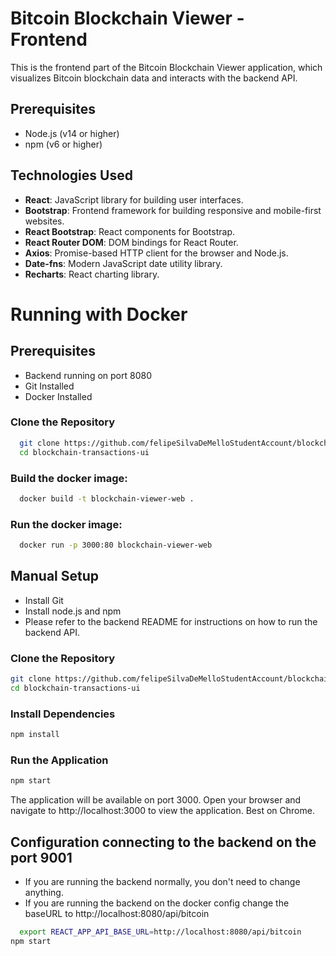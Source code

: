 # Bitcoin Blockchain Viewer - Frontend

This is the frontend part of the Bitcoin Blockchain Viewer application, which visualizes Bitcoin blockchain data and interacts with the backend API.

## Prerequisites
- Node.js (v14 or higher)
- npm (v6 or higher)

## Technologies Used

- **React**: JavaScript library for building user interfaces.
- **Bootstrap**: Frontend framework for building responsive and mobile-first websites.
- **React Bootstrap**: React components for Bootstrap.
- **React Router DOM**: DOM bindings for React Router.
- **Axios**: Promise-based HTTP client for the browser and Node.js.
- **Date-fns**: Modern JavaScript date utility library.
- **Recharts**: React charting library.


# Running with Docker
## Prerequisites
- Backend running on port 8080
- Git Installed
- Docker Installed

### Clone the Repository
```bash
  git clone https://github.com/felipeSilvaDeMelloStudentAccount/blockchain-transactions-ui 
  cd blockchain-transactions-ui
```

### Build the docker image:
```bash
  docker build -t blockchain-viewer-web .
```
### Run the docker image:
```bash
  docker run -p 3000:80 blockchain-viewer-web
```

## Manual Setup
- Install Git
- Install node.js and npm
- Please refer to the backend README for instructions on how to run the backend API.

### Clone the Repository
```bash
git clone https://github.com/felipeSilvaDeMelloStudentAccount/blockchain-transactions-ui
cd blockchain-transactions-ui
```

### Install Dependencies
```bash
npm install
```

### Run the Application
```bash
npm start
```
The application will be available on port 3000. 
Open your browser and navigate to http://localhost:3000 to view the application.
Best on Chrome.

## Configuration connecting to the backend on the port 9001
- If you are running the backend normally, you don't need to change anything.
- If you are running the backend on the docker config change the baseURL to http://localhost:8080/api/bitcoin
```bash
  export REACT_APP_API_BASE_URL=http://localhost:8080/api/bitcoin
npm start

````